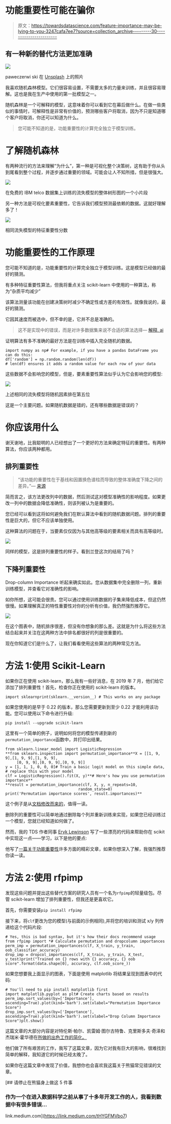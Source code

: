 # 功能重要性可能在骗你

> 原文：<https://towardsdatascience.com/feature-importance-may-be-lying-to-you-3247cafa7ee7?source=collection_archive---------30----------------------->

## 有一种新的替代方法更加准确

![](img/9333173f2a2fa4de9e41ac29dbea88a5.png)

paweczerwi ski 在 [Unsplash](https://unsplash.com?utm_source=medium&utm_medium=referral) 上的照片

我喜欢随机森林模型。它们很容易设置，不需要太多的力量来训练，并且很容易理解。这也是我在生产中使用的第一批模型之一。

随机森林是一个可解释的模型，这意味着你可以看到它在幕后做什么。在做一些类似的事情时，可解释性是非常有价值的，预测哪些客户将取消，因为不只是知道哪个客户将取消，你还可以知道为什么。

> 您可能不知道的是，功能重要性的计算完全独立于模型训练。

# 了解随机森林

有两种流行的方法来理解“为什么”，第一种是可视化整个决策树，这有助于你从头到尾看到整个过程，并逐步通过重要的领域。可能会让人不知所措，但是很强大。

![](img/ccef837b8aff4cd40451ca9d00fdeb0f.png)

在免费的 IBM telco 数据集上训练的流失模型的整体树形图的一个小片段

另一种方法是可视化要素重要性，它告诉我们模型预测最依赖的数据。这就好理解多了！

![](img/92f1f4ebddb7c4bd2777f09ebae3647a.png)

相同流失模型的特征重要性分数

# 功能重要性的工作原理

您可能不知道的是，功能重要性的计算完全独立于模型训练。这是模型已经做的最好的猜测。

有多种特征重要性算法，但我将重点关注 scikit-learn 中使用的一种算法，称为“杂质平均减少”

该算法测量该功能在创建决策树时减少不确定性或方差的有效性。就像我说的，最好的猜测。

它因其速度而被选中，但不幸的是，它并不总是准确的。

> 这不是实现中的错误，而是对许多数据集来说不合适的算法选择— [解释. ai](https://explained.ai/rf-importance/)

证明算法有多不准确的最好方法是在训练中插入完全随机的数据。

```
import numpy as np# For example, if you have a pandas DataFrame you can do this:
df['random'] = np.random.random(len(df))
# len(df) ensures it adds a random value for each row of your data
```

这些数据不会影响您的模型，但是，要素重要性算法似乎认为它会影响您的模型:

![](img/ddcd3cb900f55e1764d58da227ead064.png)

上述相同的流失模型将随机因素排在第五位

这是一个主要问题。如果随机数据是错的，还有哪些数据是错误的？

# 你应该用什么

谢天谢地，比我聪明的人已经想出了一个更好的方法来确定特征的重要性。有两种算法，你应该两种都用。

## 排列重要性

> “该功能的重要性在于基线和因置换色谱柱而导致的整体准确度下降之间的差异。”— [来源](https://explained.ai/rf-importance/#4)

简而言之，该方法更改列中的数据，然后测试这对模型准确性的影响程度。如果更改一列中的数据会降低准确性，则该列被认为是重要的。

您已经可以看到这将如何避免我们在默认算法中看到的随机数据问题。排列的重要性是巨大的，但它不应该单独使用。

这种算法的问题在于，当要素仅仅因为与其他高等级的要素相关而具有高等级时。

![](img/f2fed99acafea2cdcaf8728f76f36326.png)

同样的模型，这是排列重要性的样子。看到兰登这次的结局了吗？

## 下降列重要性

Drop-column Importance 听起来确实如此。您从数据集中完全删除一列，重新训练模型，并查看它对准确性的影响。

如你所想，这可能会很贵。您可以通过使用训练数据的子集来降低成本，但这仍然很慢。如果理解真正的特性重要性对你的分析有价值，我仍然强烈推荐它。

![](img/a1aa1859f46a25c52abd8d0058780456.png)

在这个图表中，随机排序很差，但没有你想象的那么差。这就是为什么将这些方法结合起来并关注在这两种方法中排名都很好的列是很重要的。

现在你知道它们是什么了，让我们看看使用这些算法的两种常见方法。

# 方法 1:使用 Scikit-Learn

如果你正在使用 scikit-learn，那么我有一些好消息，在 2019 年 7 月，他们给它添加了排列重要性！首先，检查你正在使用的 scikit-learn 的版本。

```
import sklearnprint(sklearn.__version__) # This works on any package
```

如果您使用的是早于 0.22 的版本，那么您需要更新到至少 0.22 才能利用该功能。您可以使用以下命令进行升级:

```
pip install --upgrade scikit-learn
```

这里有一个简单的例子，说明如何将您的模型传递到新的`permutation_importance`函数中，并打印出结果。

```
from sklearn.linear_model import LogisticRegression
**from sklearn.inspection import permutation_importance**X = [[1, 9, 9],[1, 9, 9],[1, 9, 9],
     [0, 9, 9],[0, 9, 9],[0, 9, 9]]
y = [1, 1, 1, 0, 0, 0]# Train a basic logit model on this simple data,
# replace this with your model
clf = LogisticRegression().fit(X, y)**# Here's how you use permutation importance**
**result = permutation_importance(clf, X, y, n_repeats=10,
                                random_state=0)
print('Permutation importance scores', result.importances)**
```

这个例子是从[文档修改而来的](https://scikit-learn.org/stable/modules/generated/sklearn.inspection.permutation_importance.html#sklearn.inspection.permutation_importance)，值得一读。

删除列的重要性可以简单地通过删除每个列并重新训练来实现，如果您已经训练过一个模型，您就已经知道如何做了。

然而，我的 TDS 作者同事 [Eryk Lewinson](https://towardsdatascience.com/@eryk.lewinson) 写了一些漂亮的代码来帮助你在 scikit 中实现这一点——学习，以下是他的要点:

他写了[一篇关于功能重要性](/explaining-feature-importance-by-example-of-a-random-forest-d9166011959e)许多方面的精彩文章，如果你想深入了解，我强烈推荐你读一读。

# 方法 2:使用 rfpimp

发现这些问题并提出这些替代方案的研究人员有一个名为`rfpimp`的轻量级包。尽管 scikit-learn 增加了排列重要性，但我还是更喜欢它。

首先，你需要安装`pip install rfpimp`

接下来，将`clf`更改为您的模型(与前面的示例相同),并将您的培训和测试 x/y 列传递给这个代码片段:

```
# Yes, this is bad syntax, but it's how their docs recommend usage
from rfpimp import *# Calculate permutation and dropcolumn importances
perm_imp = permutation_importances(clf, X_train, y_train, oob_classifier_accuracy)
drop_imp = dropcol_importances(clf, X_train, y_train, X_test, y_test)print("Trained on {} rows with {} accuracy, {} oob score".format(data.shape[0], accuracy, clf.oob_score_))
```

如果您想要我上面显示的图表，下面是使用 matplotlib 将结果呈现到图表中的代码:

```
# You'll need to pip install matplotlib first
import matplotlib.pyplot as plt# Create charts based on results
perm_imp.sort_values(by=['Importance'], ascending=True).plot(kind='barh').set(xlabel="Permutation Importance Score")
drop_imp.sort_values(by=['Importance'], ascending=True).plot(kind='barh').set(xlabel="Drop Column Importance Score")plt.show()
```

这篇文章的大部分内容是对特伦斯·帕尔、凯雷姆·图尔古特鲁、克里斯多夫·奇泽和杰瑞米·霍华德在[所做的出色工作的简化。](https://explained.ai/rf-importance/)

他们做了所有艰苦的工作，我写了这篇文章，因为它对我有巨大的影响，很难找到简单的解释，我知道它的时候已经太晚了。

如果你在这篇文章中发现了价值，我想你也会喜欢我这篇关于熊猫常见错误的文章。

[](https://link.medium.com/tHYGFMVbo7) [## 请停止在熊猫身上做这 5 件事

### 作为一个在进入数据科学之前从事了十多年开发工作的人，我看到数据中有很多错误…

link.medium.com](https://link.medium.com/tHYGFMVbo7)